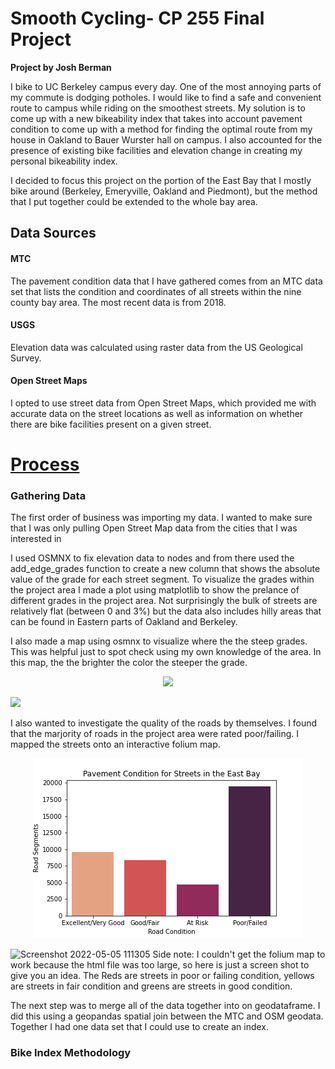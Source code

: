 # Smooth Cycling- CP 255 Final Project
**Project by Josh Berman**

I bike to UC Berkeley campus every day. One of the most annoying parts of my commute is dodging potholes. I would like to find a safe and convenient route to campus while riding on the smoothest streets. My solution is to come up with a new bikeability index that takes into account pavement condition to come up with a method for finding the optimal route from my house in Oakland to Bauer Wurster hall on campus. I also accounted for the presence of existing bike facilities and elevation change in creating my personal bikeability index.

I decided to focus this project on the portion of the East Bay that I mostly bike around (Berkeley, Emeryville, Oakland and Piedmont), but the method that I put together could be extended to the whole bay area.



## Data Sources

#### MTC
The pavement condition data that I have gathered comes from an MTC data set that lists the condition and coordinates of all streets within the nine county bay area. The most recent data is from 2018.

#### USGS
Elevation data was calculated using raster data from the US Geological Survey. 

#### Open Street Maps
I opted to use street data from Open Street Maps, which provided me with accurate data on the street locations as well as information on whether there are bike facilities present on a given street. 

<h1><u>Process</u></h1>

### Gathering Data
The first order of business was importing my data. I wanted to make sure that I was only pulling Open Street Map data from the cities that I was interested in 

I used OSMNX to fix elevation data to nodes and from there used the add_edge_grades function to create a new column that shows the absolute value of the grade for each street segment. To visualize the grades within the project area I made a plot using matplotlib to show the prelance of different grades in the project area. Not surprisingly the bulk of streets are relatively flat (between 0 and 3%) but the data also includes hilly areas that can be found in Eastern parts of Oakland and Berkeley.

I also made a map using osmnx to visualize where the the steep grades. This was helpful just to spot check using my own knowledge of the area. In this map, the the brighter the color the steeper the grade.

<p align="center">
  <img src="https://user-images.githubusercontent.com/98047774/166982225-d2c6d3ce-2e69-4009-88a5-ac56b76792eb.png" />
</p>
<p alig<img width="903" alt="Screenshot 2022-05-05 111305" src="https://user-images.githubusercontent.com/98047774/166987256-637ee88a-49f7-4ecc-9d3f-ba7d2bdf1f0c.png">
  <img src="https://user-images.githubusercontent.com/98047774/166983071-e291dcda-faa0-47f3-9433-cf897ee66d9a.png" />
</p>

I also wanted to investigate the quality of the roads by themselves. I found that the marjority of roads in the project area were rated poor/failing. I mapped the streets onto an interactive folium map.


<p align = "center"><img src="https://github.com/jgberman/CP255/blob/main/images/pavement_condition_graph.png"></p>
<img width="903" alt="Screenshot 2022-05-05 111305" src="https://user-images.githubusercontent.com/98047774/166987326-0d154096-ba40-44ff-888c-899c42e9c7ae.png">
Side note: I couldn't get the folium map to work because the html file was too large, so here is just a screen shot to give you an idea. The Reds are streets in poor or failing condition, yellows are streets in fair condition and greens are streets in good condition.

The next step was to merge all of the data together into on geodataframe. I did this using a geopandas spatial join between the MTC and OSM geodata. Together I had one data set that I could use to create an index.

### Bike Index Methodology

